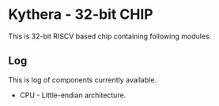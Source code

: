 # Kythera - 32-bit CHIP

This is 32-bit RISCV based chip containing following modules.

## Log
This is log of components currently available.
* CPU - Little-endian architecture.
